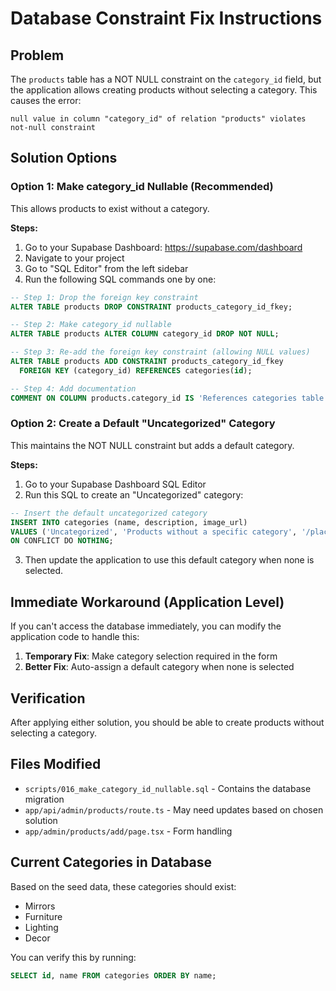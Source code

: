 # Database Constraint Fix Instructions

## Problem
The `products` table has a NOT NULL constraint on the `category_id` field, but the application allows creating products without selecting a category. This causes the error:

```
null value in column "category_id" of relation "products" violates not-null constraint
```

## Solution Options

### Option 1: Make category_id Nullable (Recommended)
This allows products to exist without a category.

**Steps:**
1. Go to your Supabase Dashboard: https://supabase.com/dashboard
2. Navigate to your project
3. Go to "SQL Editor" from the left sidebar
4. Run the following SQL commands one by one:

```sql
-- Step 1: Drop the foreign key constraint
ALTER TABLE products DROP CONSTRAINT products_category_id_fkey;

-- Step 2: Make category_id nullable
ALTER TABLE products ALTER COLUMN category_id DROP NOT NULL;

-- Step 3: Re-add the foreign key constraint (allowing NULL values)
ALTER TABLE products ADD CONSTRAINT products_category_id_fkey 
  FOREIGN KEY (category_id) REFERENCES categories(id);

-- Step 4: Add documentation
COMMENT ON COLUMN products.category_id IS 'References categories table. Can be NULL for uncategorized products.';
```

### Option 2: Create a Default "Uncategorized" Category
This maintains the NOT NULL constraint but adds a default category.

**Steps:**
1. Go to your Supabase Dashboard SQL Editor
2. Run this SQL to create an "Uncategorized" category:

```sql
-- Insert the default uncategorized category
INSERT INTO categories (name, description, image_url) 
VALUES ('Uncategorized', 'Products without a specific category', '/placeholder.jpg?height=300&width=400')
ON CONFLICT DO NOTHING;
```

3. Then update the application to use this default category when none is selected.

## Immediate Workaround (Application Level)
If you can't access the database immediately, you can modify the application code to handle this:

1. **Temporary Fix**: Make category selection required in the form
2. **Better Fix**: Auto-assign a default category when none is selected

## Verification
After applying either solution, you should be able to create products without selecting a category.

## Files Modified
- `scripts/016_make_category_id_nullable.sql` - Contains the database migration
- `app/api/admin/products/route.ts` - May need updates based on chosen solution
- `app/admin/products/add/page.tsx` - Form handling

## Current Categories in Database
Based on the seed data, these categories should exist:
- Mirrors
- Furniture  
- Lighting
- Decor

You can verify this by running:
```sql
SELECT id, name FROM categories ORDER BY name;
```
